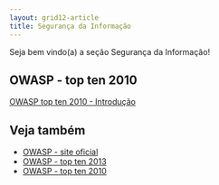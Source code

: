 ```yaml
---
layout: grid12-article
title: Segurança da Informação
---
```


Seja bem vindo(a) a seção Segurança da Informação!
   



OWASP - top ten 2010
---

<div class="list-group">
    <a href="/seguranca-da-informacao/owasp-topten-2010-introducao/" class="list-group-item">OWASP top ten 2010 - Introdução</a>
</div> 



Veja também
---

- [OWASP - site oficial](https://www.owasp.org/index.php/Main_Page "link-externo")
- [OWASP - top ten 2013](https://www.owasp.org/index.php/Top10#OWASP_Top_10_for_2013 "link-externo")
- [OWASP - top ten 2010](https://www.owasp.org/index.php/Top10#OWASP_Top_10_for_2010 "link-externo")
